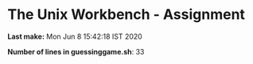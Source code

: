 # The Unix Workbench - Assignment

**Last make:** Mon Jun  8 15:42:18 IST 2020

**Number of lines in guessinggame.sh**:       33
